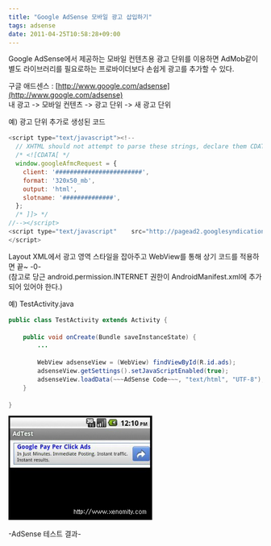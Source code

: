 ```yaml
---
title: "Google AdSense 모바일 광고 삽입하기"
tags: adsense
date: 2011-04-25T10:58:28+09:00
---
```


Google AdSense에서 제공하는 모바일 컨텐츠용 광고 단위를 이용하면 AdMob같이 별도 라이브러리를 필요로하는 프로바이더보다 손쉽게 광고를 추가할 수 있다.  
  
구글 애드센스 : [http://www.google.com/adsense](http://www.google.com/adsense)  
내 광고 -> 모바일 컨텐츠 -> 광고 단위 -> 새 광고 단위  
  
예) 광고 단위 추가로 생성된 코드
```javascript
<script type="text/javascript"><!--
  // XHTML should not attempt to parse these strings, declare them CDATA.
  /* <![CDATA[ */
  window.googleAfmcRequest = {
    client: '########################',
    format: '320x50_mb',
    output: 'html',
    slotname: '##############',
  };
  /* ]]> */
//--></script>
<script type="text/javascript"    src="http://pagead2.googlesyndication.com/pagead/show_afmc_ads.js">
</script>
```
  
Layout XML에서 광고 영역 스타일을 잡아주고 WebView를 통해 상기 코드를 적용하면 끝~ -0-  
(참고로 당근 android.permission.INTERNET 권한이 AndroidManifest.xml에 추가되어 있어야 한다.)  
  
예) TestActivity.java  
```java
public class TestActivity extends Activity {
 
    public void onCreate(Bundle saveInstanceState) {
        ...
 
        WebView adsenseView = (WebView) findViewById(R.id.ads);
        adsenseView.getSettings().setJavaScriptEnabled(true);
        adsenseView.loadData(~~~AdSense Code~~~, "text/html", "UTF-8");
    }
 
}
```
  
![adsense](../assets/image/2011-04-25-201104251055.jpg)

-AdSense 테스트 결과-  

